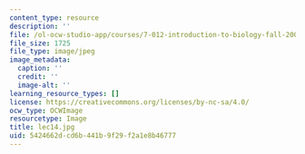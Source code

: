 ```yaml
---
content_type: resource
description: ''
file: /ol-ocw-studio-app/courses/7-012-introduction-to-biology-fall-2004/5424662dcd6b441b9f29f2a1e8b46777_lec14.jpg
file_size: 1725
file_type: image/jpeg
image_metadata:
  caption: ''
  credit: ''
  image-alt: ''
learning_resource_types: []
license: https://creativecommons.org/licenses/by-nc-sa/4.0/
ocw_type: OCWImage
resourcetype: Image
title: lec14.jpg
uid: 5424662d-cd6b-441b-9f29-f2a1e8b46777
---
```

